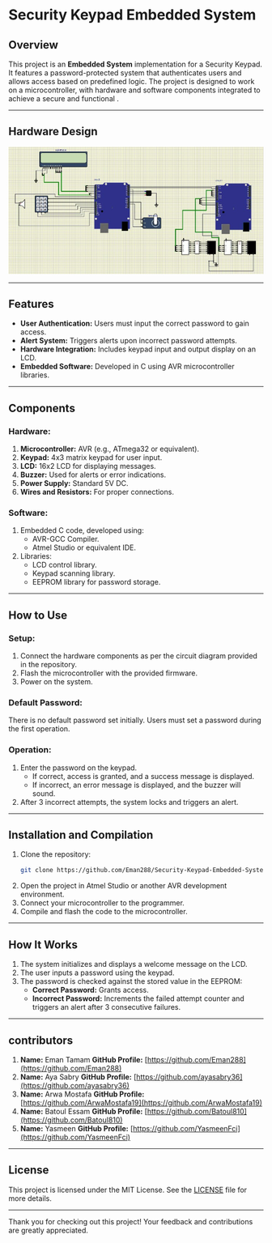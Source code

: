 # Security Keypad Embedded System

## Overview
This project is an **Embedded System** implementation for a Security Keypad. It features a password-protected system that authenticates users and allows access based on predefined logic. The project is designed to work on a microcontroller, with hardware and software components integrated to achieve a secure and functional .

---

## Hardware Design
![Hardware Design](design.jpg)  

---

## Features
- **User Authentication:** Users must input the correct password to gain access.
- **Alert System:** Triggers alerts upon incorrect password attempts.
- **Hardware Integration:** Includes keypad input and output display on an LCD.
- **Embedded Software:** Developed in C using AVR microcontroller libraries.

---

## Components
### Hardware:
1. **Microcontroller:** AVR (e.g., ATmega32 or equivalent).
2. **Keypad:** 4x3 matrix keypad for user input.
3. **LCD:** 16x2 LCD for displaying messages.
4. **Buzzer:** Used for alerts or error indications.
5. **Power Supply:** Standard 5V DC.
6. **Wires and Resistors:** For proper connections.

### Software:
1. Embedded C code, developed using:
   - AVR-GCC Compiler.
   - Atmel Studio or equivalent IDE.
2. Libraries:
   - LCD control library.
   - Keypad scanning library.
   - EEPROM library for password storage.

---

## How to Use
### Setup:
1. Connect the hardware components as per the circuit diagram provided in the repository.
2. Flash the microcontroller with the provided firmware.
3. Power on the system.

### Default Password:
There is no default password set initially. Users must set a password during the first operation.

### Operation:
1. Enter the password on the keypad.
   - If correct, access is granted, and a success message is displayed.
   - If incorrect, an error message is displayed, and the buzzer will sound.
2. After 3 incorrect attempts, the system locks and triggers an alert.

---

## Installation and Compilation
1. Clone the repository:
   ```bash
   git clone https://github.com/Eman288/Security-Keypad-Embedded-System.git
   ```
2. Open the project in Atmel Studio or another AVR development environment.
3. Connect your microcontroller to the programmer.
4. Compile and flash the code to the microcontroller.

---

## How It Works
1. The system initializes and displays a welcome message on the LCD.
2. The user inputs a password using the keypad.
3. The password is checked against the stored value in the EEPROM:
   - **Correct Password:** Grants access.
   - **Incorrect Password:** Increments the failed attempt counter and triggers an alert after 3 consecutive failures.

---

## contributors
1.  **Name:** Eman Tamam
       **GitHub Profile:** [https://github.com/Eman288](https://github.com/Eman288)
2.  **Name:** Aya Sabry
       **GitHub Profile:** [https://github.com/ayasabry36](https://github.com/ayasabry36)
3.  **Name:** Arwa Mostafa
       **GitHub Profile:** [https://github.com/ArwaMostafa19](https://github.com/ArwaMostafa19)
4.  **Name:** Batoul Essam
       **GitHub Profile:** [https://github.com/Batoul810](https://github.com/Batoul810)
5.  **Name:** Yasmeen 
       **GitHub Profile:** [https://github.com/YasmeenFci](https://github.com/YasmeenFci)

---

## License
This project is licensed under the MIT License. See the [LICENSE](LICENSE) file for more details.

---

Thank you for checking out this project! Your feedback and contributions are greatly appreciated.
